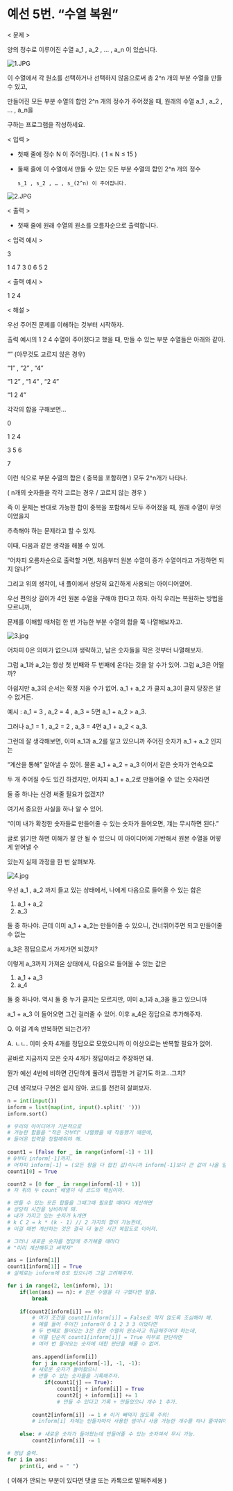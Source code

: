 # 예선 5번. “수열 복원”

< 문제 > 

 양의 정수로 이루어진 수열 a_1 , a_2 , … , a_n 이 있습니다. 

![1.JPG](%E1%84%8B%E1%85%A8%E1%84%89%E1%85%A5%E1%86%AB%205%E1%84%87%E1%85%A5%E1%86%AB%20%E2%80%9C%E1%84%89%E1%85%AE%E1%84%8B%E1%85%A7%E1%86%AF%20%E1%84%87%E1%85%A9%E1%86%A8%E1%84%8B%E1%85%AF%E1%86%AB%E2%80%9D%205efa52a68d3347ebb9ca96ce69c9e472/1.jpg)

 이 수열에서 각 원소를 선택하거나 선택하지 않음으로써 총 2^n 개의 부분 수열을 만들 수 있고, 

만들어진 모든 부분 수열의 합인 2^n 개의 정수가 주어졌을 때, 원래의 수열 a_1 , a_2 , … , a_n을 

구하는 프로그램을 작성하세요. 

< 입력 > 

- 첫째 줄에 정수 N 이 주어집니다. ( 1 ≤ N ≤ 15 )
- 둘째 줄에 이 수열에서 만들 수 있는 모든 부분 수열의 합인 2^n 개의 정수

      s_1 , s_2 , … , s_(2^n) 이 주어집니다. 

![2.JPG](%E1%84%8B%E1%85%A8%E1%84%89%E1%85%A5%E1%86%AB%205%E1%84%87%E1%85%A5%E1%86%AB%20%E2%80%9C%E1%84%89%E1%85%AE%E1%84%8B%E1%85%A7%E1%86%AF%20%E1%84%87%E1%85%A9%E1%86%A8%E1%84%8B%E1%85%AF%E1%86%AB%E2%80%9D%205efa52a68d3347ebb9ca96ce69c9e472/2.jpg)

< 출력 > 

- 첫째 줄에 원래 수열의 원소를 오름차순으로 출력합니다.

< 입력 예시 > 

3

1 4 7 3 0 6 5 2

< 출력 예시 > 

1 2 4

< 해설 > 

 우선 주어진 문제를 이해하는 것부터 시작하자. 

출력 예시의 1 2 4 수열이 주어졌다고 했을 때, 만들 수 있는 부분 수열들은 아래와 같아. 

“” (아무것도 고르지 않은 경우) 

“1” , “2” , “4”

“1 2” , “1 4” , “2 4” 

“1 2 4” 

각각의 합을 구해보면… 

0

1 2 4 

3 5 6

7

 이런 식으로 부분 수열의 합은  ( 중복을 포함하면 ) 모두 2^n개가 나타나. 

( n개의 숫자들을 각각 고르는 경우 / 고르지 않는 경우 ) 

 즉 이 문제는 반대로 가능한 합이 중복을 포함해서 모두 주어졌을 때, 원래 수열이 무엇이었을지

추측해야 하는 문제라고 할 수 있지. 

이때, 다음과 같은 생각을 해볼 수 있어. 

“어차피 오름차순으로 출력할 거면, 처음부터 원본 수열이 증가 수열이라고 가정하면 되지 않나?” 

그리고 위의 생각이, 내 풀이에서 상당히 요긴하게 사용되는 아이디어였어. 

 우선 편의상 길이가 4인 원본 수열을 구해야 한다고 하자. 아직 우리는 복원하는 방법을 모르니까, 

문제를 이해할 때처럼 한 번 가능한 부분 수열의 합을 쭉 나열해보자고. 

![3.jpg](%E1%84%8B%E1%85%A8%E1%84%89%E1%85%A5%E1%86%AB%205%E1%84%87%E1%85%A5%E1%86%AB%20%E2%80%9C%E1%84%89%E1%85%AE%E1%84%8B%E1%85%A7%E1%86%AF%20%E1%84%87%E1%85%A9%E1%86%A8%E1%84%8B%E1%85%AF%E1%86%AB%E2%80%9D%205efa52a68d3347ebb9ca96ce69c9e472/3.jpg)

 어차피 0은 의미가 없으니까 생략하고, 남은 숫자들을 작은 것부터 나열해보자. 

그럼 a_1과 a_2는 항상 첫 번째와 두 번째에 온다는 것을 알 수가 있어. 그럼 a_3은 어떨까? 

아쉽지만 a_3의 순서는 확정 지을 수가 없어. a_1 + a_2 가 클지 a_3이 클지 당장은 알 수 없거든. 

 예시 : a_1 = 3 , a_2 = 4 , a_3 = 5면 a_1 + a_2 > a_3. 

그러나 a_1 = 1 , a_2 = 2 , a_3 = 4면 a_1 + a_2 < a_3. 

 그런데 잘 생각해보면, 이미 a_1과 a_2를 알고 있으니까 주어진 숫자가 a_1 + a_2 인지는

“계산을 통해” 알아낼 수 있어. 물론 a_1 + a_2 = a_3 이어서 같은 숫자가 연속으로 

두 개 주어질 수도 있긴 하겠지만, 어차피 a_1 + a_2로 만들어줄 수 있는 숫자라면

둘 중 하나는 신경 써줄 필요가 없겠지? 

 여기서 중요한 사실을 하나 알 수 있어. 

“이미 내가 확정한 숫자들로 만들어줄 수 있는 숫자가 들어오면, 걔는 무시하면 된다.”

 글로 읽기만 하면 이해가 잘 안 될 수 있으니 이 아이디어에 기반해서 원본 수열을 어떻게 얻어낼 수

있는지 실제 과정을 한 번 살펴보자. 

![4.jpg](%E1%84%8B%E1%85%A8%E1%84%89%E1%85%A5%E1%86%AB%205%E1%84%87%E1%85%A5%E1%86%AB%20%E2%80%9C%E1%84%89%E1%85%AE%E1%84%8B%E1%85%A7%E1%86%AF%20%E1%84%87%E1%85%A9%E1%86%A8%E1%84%8B%E1%85%AF%E1%86%AB%E2%80%9D%205efa52a68d3347ebb9ca96ce69c9e472/4.jpg)

 우선 a_1 , a_2 까지 들고 있는 상태에서, 나에게 다음으로 들어올 수 있는 합은 

1. a_1 + a_2
2. a_3

둘  중 하나야. 근데 이미 a_1 + a_2는 만들어줄 수 있으니, 건너뛰어주면 되고 만들어줄 수 없는 

a_3은 정답으로서 가져가면 되겠지? 

 이렇게 a_3까지 가져온 상태에서, 다음으로 들어올 수 있는 값은 

1. a_1 + a_3
2. a_4

 둘 중 하나야. 역시 둘 중 누가 클지는 모르지만, 이미 a_1과 a_3을 들고 있으니까 

a_1 + a_3 이 들어오면 그건 걸러줄 수 있어. 이후 a_4은 정답으로 추가해주자. 

Q. 이걸 계속 반복하면 되는건가? 

A. ㄴㄴ. 이미 숫자 4개를 정답으로 모았으니까 이 이상으로는 반복할 필요가 없어. 

   곧바로 지금까지 모은 숫자 4개가 정답이라고 주장하면 돼. 

 뭔가 예선 4번에 비하면 간단하게 풀려서 찝찝한 거 같기도 하고…그치? 

근데 생각보다 구현은 쉽지 않아. 코드를 천천히 살펴보자. 

```python
n = int(input()) 
inform = list(map(int, input().split(' ')))
inform.sort() 

# 우리의 아이디어가 기본적으로
# 가능한 합들을 "작은 것부터" 나열했을 때 작동했기 때문에, 
# 들어온 입력을 정렬해줘야 해. 
 
count1 = [False for _ in range(inform[-1] + 1)] 
# 0부터 inform[-1]까지. 
# 어차피 inform[-1] = (모든 항을 다 합친 값)이니까 inform[-1]보다 큰 값이 나올 일은 없어. 
count1[0] = True 

count2 = [0 for _ in range(inform[-1] + 1)]
# 자 위의 두 count 배열이 내 코드의 핵심이야. 

# 만들 수 있는 모든 합들을 그때그때 필요할 때마다 계산하면
# 상당히 시간을 낭비하게 돼. 
# 내가 가지고 있는 숫자가 k개면 
# k C 2 = k * (k - 1) // 2 가지의 합이 가능한데, 
# 이걸 매번 계산하는 것은 결국 더 높은 시간 복잡도로 이어져. 

# 그러니 새로운 숫자를 정답에 추가해줄 때마다 
# "미리 계산해두고 써먹자" 

ans = [inform[1]] 
count1[inform[1]] = True 
# 실제로는 inform에 0도 있으니까 그걸 고려해주자. 

for i in range(2, len(inform), 1): 
	if(len(ans) == n): # 원본 수열을 다 구했다면 탈출. 
		break
		
	if(count2[inform[i]] == 0): 
		# 여기 조건을 count1[inform[i]] = False로 적지 않도록 조심해야 해. 
		# 예를 들어 주어진 inform이 0 1 2 3 3 이었다면 
		# 두 번째로 들어오는 3은 원본 수열의 원소라고 취급해주어야 하는데, 
		# 이를 단순히 count1[inform[i]] = True 여부로 판단하면 
		# 여러 번 들어오는 숫자에 대한 판단을 해줄 수 없어. 
		
		ans.append(inform[i]) 
		for j in range(inform[-1], -1, -1):
		# 새로운 숫자가 들어왔으니 
		# 만들 수 있는 숫자들을 기록해주자.  
			if(count1[j] == True): 
				count1[j + inform[i]] = True 
				count2[j + inform[i]] += 1 
				# 만들 수 있다고 기록 + 만들었으니 개수 1 추가.
				 
		count2[inform[i]] -= 1 # 이거 빼먹지 않도록 주의! 
		# inform[i] 자체는 만들자마자 사용한 셈이니 사용 가능한 개수를 하나 줄여줘야 해! 
		
	else: # 새로운 숫자가 들어왔는데 만들어줄 수 있는 숫자여서 무시 가능. 
		count2[inform[i]] -= 1 

# 정답 출력. 
for i in ans: 
	print(i, end = " ") 
```

( 이해가 안되는 부분이 있다면 댓글 또는 카톡으로 말해주세용 )